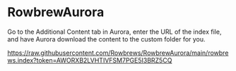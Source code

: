 # RowbrewAurora
Go to the Additional Content tab in Aurora, enter the URL of the index file, and have Aurora download the content to the custom folder for you.

https://raw.githubusercontent.com/Rowbrews/RowbrewAurora/main/rowbrews.index?token=AWORXB2LVHTIVFSM7PGE5I3BRZ5CQ
